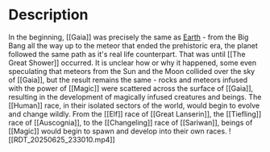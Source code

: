 # Description

In the beginning, [[Gaia]] was precisely the same as [Earth](https://en.wikipedia.org/wiki/Earth) - from the Big Bang all the way up to the meteor that ended the prehistoric era, the planet followed the same path as it's real life counterpart. That was until [[The Great Shower]] occurred. It is unclear how or why it happened, some even speculating that meteors from the Sun and the Moon collided over the sky of [[Gaia]], but the result remains the same - rocks and meteors infused with the power of [[Magic]] were scattered across the surface of [[Gaia]], resulting in the development of magically infused creatures and beings. The [[Human]] race, in their isolated sectors of the world, would begin to evolve and change wildly. From the [[Elf]] race of [[Great Lanserin]], the [[Tiefling]] race of [[Auscognia]], to the [[Changeling]] race of [[Sariwan]], beings of [[Magic]] would begin to spawn and develop into their own races.
![[RDT_20250625_233010.mp4]]